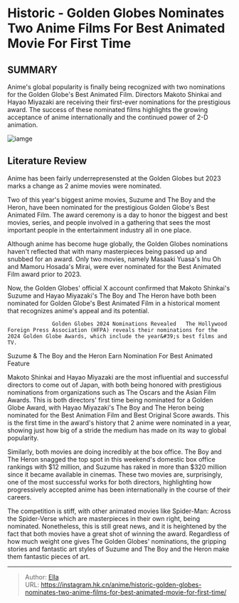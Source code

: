 # Historic - Golden Globes Nominates Two Anime Films For Best Animated Movie For First Time


## SUMMARY 



  Anime&#39;s global popularity is finally being recognized with two nominations for the Golden Globe&#39;s Best Animated Film.   Directors Makoto Shinkai and Hayao Miyazaki are receiving their first-ever nominations for the prestigious award.   The success of these nominated films highlights the growing acceptance of anime internationally and the continued power of 2-D animation.  

![iamge](https://static1.srcdn.com/wordpress/wp-content/uploads/2023/12/suzume-and-the-boy-and-the-heron-golden-globe-nomination-1.jpg)

## Literature Review

Anime has been fairly underrepresensted at the Golden Globes but 2023 marks a change as 2 anime movies were nominated.




Two of this year&#39;s biggest anime movies, Suzume and The Boy and the Heron, have been nominated for the prestigious Golden Globe&#39;s Best Animated Film. The award ceremony is a day to honor the biggest and best movies, series, and people involved in a gathering that sees the most important people in the entertainment industry all in one place.




Although anime has become huge globally, the Golden Globes nominations haven&#39;t reflected that with many masterpieces being passed up and snubbed for an award. Only two movies, namely Masaaki Yuasa&#39;s Inu Oh and Mamoru Hosada&#39;s Mirai, were ever nominated for the Best Animated Film award prior to 2023.


 

Now, the Golden Globes&#39; official X account confirmed that Makoto Shinkai&#39;s Suzume and Hayao Miyazaki&#39;s The Boy and The Heron have both been nominated for Golden Globe&#39;s Best Animated Film in a historical moment that recognizes anime&#39;s appeal and its potential.

                  Golden Globes 2024 Nominations Revealed   The Hollywood Foreign Press Association (HFPA) reveals their nominations for the 2024 Golden Globe Awards, which include the year&#39;s best films and TV.   





 Suzume &amp; The Boy and the Heron Earn Nomination For Best Animated Feature 
         

Makoto Shinkai and Hayao Miyazaki are the most influential and successful directors to come out of Japan, with both being honored with prestigious nominations from organizations such as The Oscars and the Asian Film Awards. This is both directors&#39; first time being nominated for a Golden Globe Award, with Hayao Miyazaki&#39;s The Boy and The Heron being nominated for the Best Animation Film and Best Original Score awards. This is the first time in the award&#39;s history that 2 anime were nominated in a year, showing just how big of a stride the medium has made on its way to global popularity.

Similarly, both movies are doing incredibly at the box office. The Boy and The Heron snagged the top spot in this weekend&#39;s domestic box office rankings with $12 million, and Suzume has raked in more than $320 million since it became available in cinemas. These two movies are, surprisingly, one of the most successful works for both directors, highlighting how progressively accepted anime has been internationally in the course of their careers.




         

The competition is stiff, with other animated movies like Spider-Man: Across the Spider-Verse which are masterpieces in their own right, being nominated. Nonetheless, this is still great news, and it is heightened by the fact that both movies have a great shot of winning the award. Regardless of how much weight one gives The Golden Globes&#39; nominations, the gripping stories and fantastic art styles of Suzume and The Boy and the Heron make them fantastic pieces of art.



---

> Author: [Ella](https://instagram.hk.cn/)  
> URL: https://instagram.hk.cn/anime/historic-golden-globes-nominates-two-anime-films-for-best-animated-movie-for-first-time/  

